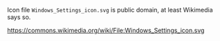 Icon file `Windows_Settings_icon.svg` is public domain, at least Wikimedia says so.

https://commons.wikimedia.org/wiki/File:Windows_Settings_icon.svg